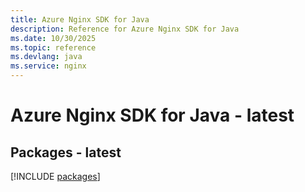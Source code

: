 ```yaml
---
title: Azure Nginx SDK for Java
description: Reference for Azure Nginx SDK for Java
ms.date: 10/30/2025
ms.topic: reference
ms.devlang: java
ms.service: nginx
---
```

# Azure Nginx SDK for Java - latest
## Packages - latest
[!INCLUDE [packages](nginx-index.md)]